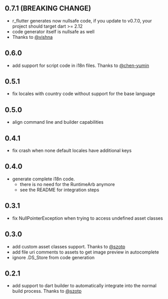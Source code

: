 ## 0.7.1 (BREAKING CHANGE)

  * r_flutter generates now nullsafe code, if you update to v0.7.0, your project should target dart >= 2.12
  * code generator itself is nullsafe as well
  * Thanks to [@vishna](https://github.com/vishna)

## 0.6.0

  * add support for script code in i18n files. Thanks to [@chen-yumin](https://github.com/chen-yumin)

## 0.5.1

  * fix locales with country code without support for the base language

## 0.5.0

* align command line and builder capabilities

## 0.4.1

* fix crash when none default locales have additional keys

## 0.4.0

* generate complete i18n code.
    * there is no need for the RuntimeArb anymore
    * see the README for integration steps

## 0.3.1

* fix NullPointerException when trying to access undefined asset classes

## 0.3.0

* add custom asset classes support. Thanks to [@szotp](https://github.com/szotp)
* add file uri comments to assets to get image preview in autocomplete
* ignore .DS_Store from code generation

## 0.2.1

* add support to dart builder to automatically integrate into the normal build process. Thanks to [@szotp](https://github.com/szotp)
